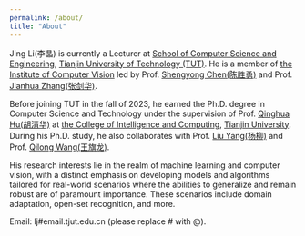 ```yaml
---
permalink: /about/
title: "About"
---
```


Jing Li(李晶) is currently a Lecturer at [School of Computer Science and Engineering](https://cs.tjut.edu.cn/), [Tianjin University of Technology (TUT)](https://baike.baidu.com/item/%E5%A4%A9%E6%B4%A5%E7%90%86%E5%B7%A5%E5%A4%A7%E5%AD%A6?fromModule=lemma_search-box). He is a member of [the Institute of Computer Vision](https://icv.tjut.edu.cn/index.htm) led by Prof. [Shengyong Chen(陈胜勇)](https://icv.tjut.edu.cn/info/1089/1061.htm) and Prof. [Jianhua Zhang(张剑华)](https://cs.tjut.edu.cn/info/1226/1540.htm).

Before joining TUT in the fall of 2023, he earned the Ph.D. degree in Computer Science and Technology under the supervision of Prof. [Qinghua Hu(胡清华)](http://cic.tju.edu.cn/faculty/huqinghua/index.html) at [the College of Intelligence and Computing](http://cic.tju.edu.cn/), [Tianjin University](https://baike.baidu.com/item/%E5%A4%A9%E6%B4%A5%E5%A4%A7%E5%AD%A6/134155). During his Ph.D. study, he also collaborates with Prof. [Liu Yang(杨柳)](http://cic.tju.edu.cn/faculty/yangliu/index.html) and Prof. [Qilong Wang(王旗龙)](https://scholar.google.com/citations?user=qdPVJN0AAAAJ&hl=zh-CN). 

His research interests lie in the realm of machine learning and computer vision, with a distinct emphasis on developing models and algorithms tailored for real-world scenarios where the abilities to generalize and remain robust are of paramount importance. These scenarios include domain adaptation, open-set recognition, and more.

Email: lj#email.tjut.edu.cn (please replace # with @).
